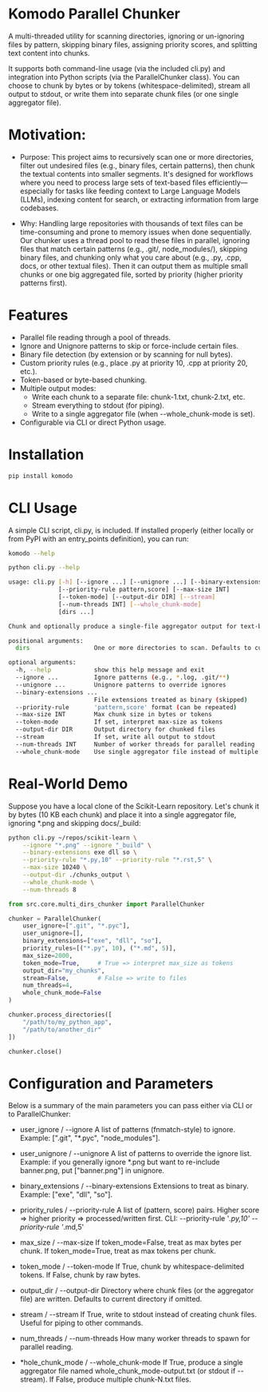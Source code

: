 # Komodo Parallel Chunker
A multi-threaded utility for scanning directories, ignoring or un-ignoring files by pattern, skipping binary files, assigning priority scores, and splitting text content into chunks.

It supports both command-line usage (via the included cli.py) and integration into Python scripts (via the ParallelChunker class). You can choose to chunk by bytes or by tokens (whitespace-delimited), stream all output to stdout, or write them into separate chunk files (or one single aggregator file).

# Motivation: 

* Purpose: This project aims to recursively scan one or more directories, filter out undesired files (e.g., binary files, certain patterns), then chunk the textual contents into smaller segments. It's designed for workflows where you need to process large sets of text-based files efficiently—especially for tasks like feeding context to Large Language Models (LLMs), indexing content for search, or extracting information from large codebases.

* Why: Handling large repositories with thousands of text files can be time-consuming and prone to memory issues when done sequentially. Our chunker uses a thread pool to read these files in parallel, ignoring files that match certain patterns (e.g., .git/, node_modules/), skipping binary files, and chunking only what you care about (e.g., .py, .cpp, docs, or other textual files). Then it can output them as multiple small chunks or one big aggregated file, sorted by priority (higher priority patterns first).

# Features
* Parallel file reading through a pool of threads.
* Ignore and Unignore patterns to skip or force-include certain files.
* Binary file detection (by extension or by scanning for null bytes).
* Custom priority rules (e.g., place .py at priority 10, .cpp at priority 20, etc.).
* Token-based or byte-based chunking.
* Multiple output modes:
    * Write each chunk to a separate file: chunk-1.txt, chunk-2.txt, etc.
    * Stream everything to stdout (for piping).
    * Write to a single aggregator file (when --whole_chunk-mode is set).
* Configurable via CLI or direct Python usage.

# Installation


```bash
pip install komodo
```

# CLI Usage

A simple CLI script, cli.py, is included. If installed properly (either locally or from PyPI with an entry_points definition), you can run:

```bash
komodo --help
```

```bash
python cli.py --help
```

```bash
usage: cli.py [-h] [--ignore ...] [--unignore ...] [--binary-extensions ...]
              [--priority-rule pattern,score] [--max-size INT]
              [--token-mode] [--output-dir DIR] [--stream]
              [--num-threads INT] [--whole_chunk-mode]
              [dirs ...]

Chunk and optionally produce a single-file aggregator output for text-based files.

positional arguments:
  dirs                  One or more directories to scan. Defaults to current directory if none.

optional arguments:
  -h, --help            show this help message and exit
  --ignore ...          Ignore patterns (e.g., *.log, .git/**)
  --unignore ...        Unignore patterns to override ignores
  --binary-extensions ...
                        File extensions treated as binary (skipped)
  --priority-rule       'pattern,score' format (can be repeated)
  --max-size INT        Max chunk size in bytes or tokens
  --token-mode          If set, interpret max-size as tokens
  --output-dir DIR      Output directory for chunked files
  --stream              If set, write all output to stdout
  --num-threads INT     Number of worker threads for parallel reading
  --whole_chunk-mode    Use single aggregator file instead of multiple

```

# Real-World Demo

Suppose you have a local clone of the Scikit-Learn repository. Let's chunk it by bytes (10 KB each chunk) and place it into a single aggregator file, ignoring *.png and skipping docs/_build:

```bash
python cli.py ~/repos/scikit-learn \
    --ignore "*.png" --ignore "_build" \
    --binary-extensions exe dll so \
    --priority-rule "*.py,10" --priority-rule "*.rst,5" \
    --max-size 10240 \
    --output-dir ./chunks_output \
    --whole_chunk-mode \
    --num-threads 8
``` 


```python
from src.core.multi_dirs_chunker import ParallelChunker

chunker = ParallelChunker(
    user_ignore=[".git", "*.pyc"],
    user_unignore=[], 
    binary_extensions=["exe", "dll", "so"],
    priority_rules=[("*.py", 10), ("*.md", 5)],
    max_size=2000,
    token_mode=True,     # True => interpret max_size as tokens
    output_dir="my_chunks",
    stream=False,        # False => write to files
    num_threads=4,
    whole_chunk_mode=False
)

chunker.process_directories([
    "/path/to/my_python_app",
    "/path/to/another_dir"
])

chunker.close()
```
# Configuration and Parameters
Below is a summary of the main parameters you can pass either via CLI or to ParallelChunker:

* user_ignore / --ignore
A list of patterns (fnmatch-style) to ignore. Example: [".git", "*.pyc", "node_modules"].

* user_unignore / --unignore
A list of patterns to override the ignore list. Example: if you generally ignore *.png but want to re-include banner.png, put ["banner.png"] in unignore.

* binary_extensions / --binary-extensions
Extensions to treat as binary. Example: ["exe", "dll", "so"].

* priority_rules / --priority-rule
A list of (pattern, score) pairs. Higher score => higher priority => processed/written first.
CLI: --priority-rule '*.py,10' --priority-rule '*.md,5'

* max_size / --max-size
If token_mode=False, treat as max bytes per chunk. If token_mode=True, treat as max tokens per chunk.

* token_mode / --token-mode
If True, chunk by whitespace-delimited tokens. If False, chunk by raw bytes.

* output_dir / --output-dir
Directory where chunk files (or the aggregator file) are written. Defaults to current directory if omitted.

* stream / --stream
If True, write to stdout instead of creating chunk files. Useful for piping to other commands.

* num_threads / --num-threads
How many worker threads to spawn for parallel reading.

* *hole_chunk_mode / --whole_chunk-mode
If True, produce a single aggregator file named whole_chunk_mode-output.txt (or stdout if --stream).
If False, produce multiple chunk-N.txt files.